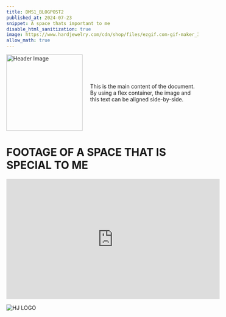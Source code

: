 ```yaml
---
title: DMS1_BLOGPOST2
published_at: 2024-07-23
snippet: A space thats important to me
disable_html_sanitization: true
image: https://www.hardjewelry.com/cdn/shop/files/ezgif.com-gif-maker_3.gif?v=1649272041
allow_math: true 
---
```


<div style="display: flex; align-items: center;">
 <img src="https://www.pngall.com/wp-content/uploads/14/Y2k-Star-PNG-Photo.png" alt="Header Image" style="margin-right: 20px; width: 200px; height: auto;">
  <p>
    This is the main content of the document. By using a flex container, the image and this text can be aligned side-by-side.
  </p>
</div>
 
 # **FOOTAGE OF A SPACE THAT IS SPECIAL TO ME**

<iframe width="560" height="315" src="https://www.youtube.com/embed/2e-xqMWT9GY?si=jCVphAbdL8z8ZCs9" title="YouTube video player" frameborder="0" allow="accelerometer; autoplay; clipboard-write; encrypted-media; gyroscope; picture-in-picture; web-share" referrerpolicy="strict-origin-when-cross-origin" allowfullscreen></iframe>

<script type="module">

    console.log (`hello world! 🚀`)

    const iframe  = document.getElementById (`sorry_music_video`)
    iframe.width  = iframe.parentNode.scrollWidth
    iframe.height = iframe.width * 9 / 16

</script>
 
 ![HJ LOGO](https://www.hardjewelry.com/cdn/shop/files/ezgif.com-gif-maker_3.gif?v=1649272041)